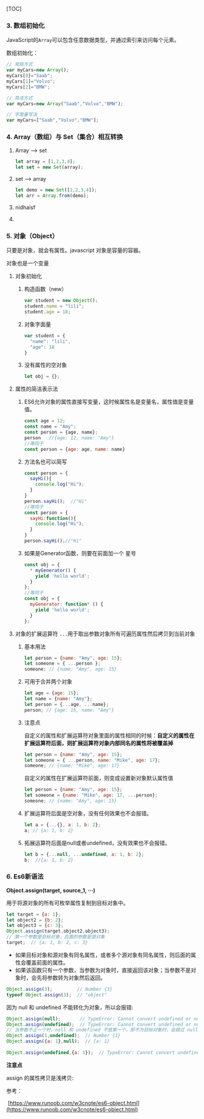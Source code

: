 

[TOC]



### 3. 数组初始化

JavaScript的`Array`可以包含任意数据类型，并通过索引来访问每个元素。

数组初始化：

```js
// 常规方式
var myCars=new Array();
myCars[0]="Saab";      
myCars[1]="Volvo";
myCars[2]="BMW";

// 简洁方式
var myCars=new Array("Saab","Volvo","BMW");

// 字面量写法
var myCars=["Saab","Volvo","BMW"];

```



### 4. Array（数组）与 Set（集合）相互转换

1. Array --> set

   ```js
   let array = [1,2,3,4];
   let set = new Set(array);
   ```

2. set --> array

   ```js
   let demo = new Set([1,2,3,4]);
   let arr = Array.from(demo);
   ```

3. nidhaisf

4. 

### 5. 对象（Object）

只要是对象，就会有属性。javascript 对象是容量的容器。

对象也是一个变量

1. 对象初始化

   1. 构造函数（new）

      ```js
      var student = new Object();
      student.name = "lili";
      student.age = 18;
      ```

   2. 对象字面量

      ```js
      var student = {
      	"name": "lili",
      	"age": 18
      }
      ```

   3. 没有属性的空对象

      ```js
      let obj = {};
      ```

2. 属性的简洁表示法

   1. ES6允许对象的属性直接写变量，这时候属性名是变量名，属性值是变量值。

      ```js
      const age = 12;
      const name = "Amy";
      const person = {age, name};
      person   //{age: 12, name: "Amy"}
      //等同于
      const person = {age: age, name: name}
      ```

   2. 方法名也可以简写

      ```js
      const person = {
        sayHi(){
          console.log("Hi");
        }
      }
      person.sayHi();  //"Hi"
      //等同于
      const person = {
        sayHi:function(){
          console.log("Hi");
        }
      }
      person.sayHi();//"Hi"
      ```

   3. 如果是Generator函数，则要在前面加一个 星号

      ```js
      const obj = {
        * myGenerator() {
          yield 'hello world';
        }
      };
      //等同于
      const obj = {
        myGenerator: function* () {
          yield 'hello world';
        }
      };
      ```

3. 对象的扩展运算符 `...`用于取出参数对象所有可遍历属性然后拷贝到当前对象

   1. 基本用法

      ```js
      let person = {name: "Amy", age: 15};
      let someone = { ...person };
      someone; // {name: "Amy", age: 15}
      ```

   2. 可用于合并两个对象

      ```js
      let age = {age: 15};
      let name = {name: "Amy"};
      let person = {...age, ...name};
      person; // {age: 15, name: "Amy"}
      ```

   3. 注意点

      自定义的属性和扩展运算符对象里面的属性相同的时候：**自定义的属性在扩展运算符后面，则扩展运算符对象内部同名的属性将被覆盖掉**

      ```js
      let person = {name: "Amy", age: 15};
      let someone = { ...person, name: "Mike", age: 17};
      someone; // {name: "Mike", age: 17}
      ```

      自定义的属性在扩展运算符前面，则变成设置新对象默认属性值

      ```js
      let person = {name: "Amy", age: 15};
      let someone = {name: "Mike", age: 17, ...person};
      someone; // {name: "Amy", age: 15}
      ```

   4. 扩展运算符后面是空对象，没有任何效果也不会报错。

      ```js
      let a = {...{}, a: 1, b: 2};
      a; // {a: 1, b: 2}
      ```

   5. 拓展运算符后面是null或者undefined，没有效果也不会报错。

      ```js
      let b = {...null, ...undefined, a: 1, b: 2};
      b;  //{a: 1, b: 2}
      ```



### 6. Es6新语法

**Object.assign(target, source_1, ···)**

用于将源对象的所有可枚举属性复制到目标对象中。

```js
let target = {a: 1};
let object2 = {b: 2};
let object3 = {c: 3};
Object.assign(target,object2,object3);  
// 第一个参数是目标对象，后面的参数是源对象
target;  // {a: 1, b: 2, c: 3}
```

- 如果目标对象和源对象有同名属性，或者多个源对象有同名属性，则后面的属性会覆盖前面的属性。
- 如果该函数只有一个参数，当参数为对象时，直接返回该对象；当参数不是对象时，会先将参数转为对象然后返回。

```js
Object.assign(3);         // Number {3}
typeof Object.assign(3);  // "object"
```

因为 null 和 undefined 不能转化为对象，所以会报错:

```js
Object.assign(null);       // TypeError: Cannot convert undefined or null to object
Object.assign(undefined);  // TypeError: Cannot convert undefined or null to object
// 当参数不止一个时，null 和 undefined 不放第一个，即不为目标对象时，会跳过 null 和 undefined ，不报错
Object.assign(1,undefined);  // Number {1}
Object.assign({a: 1},null);  // {a: 1}
 
Object.assign(undefined,{a: 1});  // TypeError: Cannot convert undefined or null to object
```

**注意点**

assign 的属性拷贝是浅拷贝:



参考：

​	[https://www.runoob.com/w3cnote/es6-object.html](https://www.runoob.com/w3cnote/es6-object.html)









